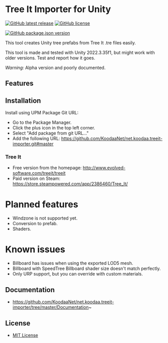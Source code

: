 # Tree It Importer for Unity

[![GitHub latest release](https://img.shields.io/github/v/release/KoodaaNet/net.koodaa.treeit-importer?color=green)](https://github.com/KoodaaNet/net.koodaa.treeit-importer/releases/latest)
[![GitHub license](https://img.shields.io/github/license/KoodaaNet/net.koodaa.treeit-importer)](https://github.com/KoodaaNet/net.koodaa.treeit-importer/blob/master/LICENSE.md)

[![GitHub package.json version](https://img.shields.io/github/package-json/v/KoodaaNet/net.koodaa.treeit-importer)](https://github.com/KoodaaNet/net.koodaa.treeit-importer/releases)

This tool creates Unity tree prefabs from Tree It .tre files easily.

This tool is made and tested with Unity 2022.3.35f1, but might work with older versions. Test and report how it goes.

*Warning:* Alpha version and poorly documented.

## Features


## Installation
Install using UPM Package Git URL:

- Go to the Package Manager.
- Click the plus icon in the top left corner.
- Select "Add package from git URL..."
- Add the following URL: https://github.com/KoodaaNet/net.koodaa.treeit-importer.git#master

### Tree It
- Free version from the homepage: http://www.evolved-software.com/treeit/treeit
- Paid version on Steam: https://store.steampowered.com/app/2386460/Tree_It/

# Planned features
- Windzone is not supported yet.
- Conversion to prefab.
- Shaders.

# Known issues
- Billboard has issues when using the exported LOD5 mesh.
- Billboard with SpeedTree Billboard shader size doesn't match perfectly.
- Only URP support, but you can override with custom materials.

## Documentation

- https://github.com/KoodaaNet/net.koodaa.treeit-importer/tree/master/Documentation~

## License

- [MIT License](./LICENSE.md)
